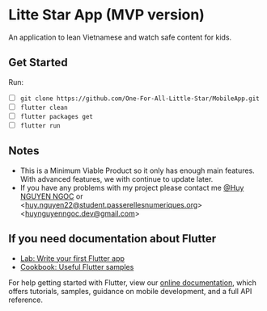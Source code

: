 # Litte Star App (MVP version)
An application to lean Vietnamese and watch safe content for kids.

## Get Started
Run:
- [ ] ```git clone https://github.com/One-For-All-Little-Star/MobileApp.git```
- [ ] ```flutter clean```
- [ ] ```flutter packages get```
- [ ] ```flutter run```

## Notes
- This is a Minimum Viable Product so it only has enough main features. With advanced features, we with continue to update later.
- If you have any problems with my project please contact me 
[@Huy NGUYEN NGOC](https://www.facebook.com/nguyen.ngoc.huy.2k1)
or
&lt;[huy.nguyen22@student.passerellesnumeriques.org](mailto:huy.nguyen22@student.passerellesnumeriques.org)&gt;
&lt;[huynguyenngoc.dev@gmail.com](mailto:huynguyenngoc.dev@gmail.com)&gt;


## If you need documentation about Flutter
- [Lab: Write your first Flutter app](https://flutter.dev/docs/get-started/codelab)
- [Cookbook: Useful Flutter samples](https://flutter.dev/docs/cookbook)

For help getting started with Flutter, view our
[online documentation](https://flutter.dev/docs), which offers tutorials,
samples, guidance on mobile development, and a full API reference.